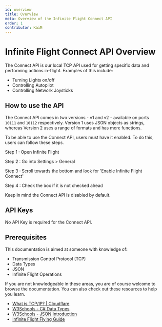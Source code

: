 ```yaml
---
id: overview
title: Overview
meta: Overview of the Infinite Flight Connect API
order: 1
contributor: KaiM
---
```


# Infinite Flight Connect API Overview

The Connect API is our local TCP API used for getting specific data and performing actions in-flight. Examples of this include:

- Turning Lights on/off
- Controlling Autopilot
- Controlling Network Joysticks

## How to use the API

The Connect API comes in two versions - v1 and v2 - available on ports `10111` and `10112` respectively. Version 1 uses JSON objects as strings, whereas Version 2 uses a range of formats and has more functions.

To be able to use the Connect API, users must have it enabled. To do this, users can follow these steps.

Step 1
: Open Infinite Flight

Step 2
: Go into Settings > General

Step 3
: Scroll towards the bottom and look for 'Enable Infinite Flight Connect'

Step 4
: Check the box if it is not checked alread

Keep in mind the Connect API is disabled by default.

## API Keys

No API Key is required for the Connect API.

## Prerequisites

This documentation is aimed at someone with knowledge of:

- Transmission Control Protocol (TCP)
- Data Types
- JSON
- Infinite Flight Operations

If you are not knowledgeable in these areas, you are of course welcome to browse the documentation. You can also check out these resources to help you learn.

- [What is TCP/IP? | Cloudflare](https://www.cloudflare.com/learning/ddos/glossary/tcp-ip/)
- [W3Schools - C# Data Types](https://www.w3schools.com/cs/cs_data_types.asp)
- [W3Schools - JSON Introduction](https://www.w3schools.com/js/js_json_intro.asp)
- [Infinite Flight Flying Guide](/guide/flying-guide)